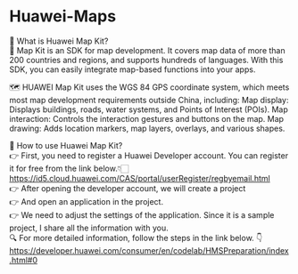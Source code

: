 # Huawei-Maps
📌 What is Huawei Map Kit? <br>
:red_circle: Map Kit is an SDK for map development. It covers map data of more than 200 countries and regions, and supports hundreds of languages. With this SDK, you can easily integrate map-based functions into your apps. 

🗺 HUAWEI Map Kit uses the WGS 84 GPS coordinate system, which meets most map development requirements outside China, including:
Map display: Displays buildings, roads, water systems, and Points of Interest (POIs).
Map interaction: Controls the interaction gestures and buttons on the map.
Map drawing: Adds location markers, map layers, overlays, and various shapes. <br>

📌 How to use Huawei Map Kit? <br>
👉 First, you need to register a Huawei Developer account. You can register it for free from the link below.👇🏻<br>
https://id5.cloud.huawei.com/CAS/portal/userRegister/regbyemail.html <br>
👉 After opening the developer account, we will create a project <br>
👉 And open an application in the project. <br>
👉 We need to adjust the settings of the application. Since it is a sample project, I share all the information with you. <br>
:mag: For more detailed information, follow the steps in the link below. :point_down: <br>
https://developer.huawei.com/consumer/en/codelab/HMSPreparation/index.html#0 
